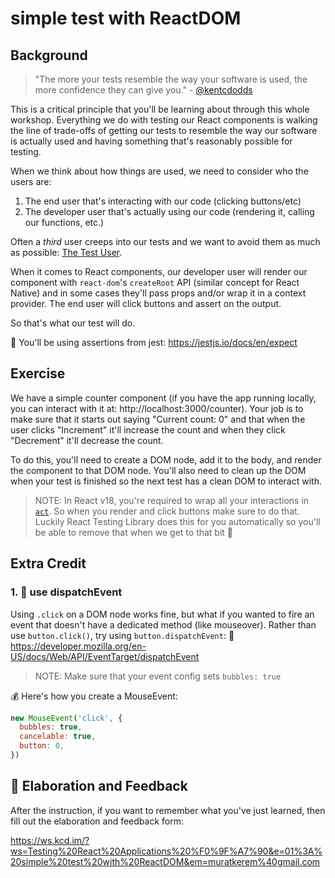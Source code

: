 # simple test with ReactDOM

## Background

> "The more your tests resemble the way your software is used, the more
> confidence they can give you." -
> [@kentcdodds](https://twitter.com/kentcdodds/status/977018512689455106)

This is a critical principle that you'll be learning about through this whole
workshop. Everything we do with testing our React components is walking the line
of trade-offs of getting our tests to resemble the way our software is actually
used and having something that's reasonably possible for testing.

When we think about how things are used, we need to consider who the users are:

1. The end user that's interacting with our code (clicking buttons/etc)
2. The developer user that's actually using our code (rendering it, calling our
   functions, etc.)

Often a _third_ user creeps into our tests and we want to avoid them as much as
possible: [The Test User](https://kentcdodds.com/blog/avoid-the-test-user).

When it comes to React components, our developer user will render our component
with `react-dom`'s `createRoot` API (similar concept for React Native) and in
some cases they'll pass props and/or wrap it in a context provider. The end user
will click buttons and assert on the output.

So that's what our test will do.

📜 You'll be using assertions from jest: https://jestjs.io/docs/en/expect

## Exercise

We have a simple counter component (if you have the app running locally, you can
interact with it at: http://localhost:3000/counter). Your job is to make sure
that it starts out saying "Current count: 0" and that when the user clicks
"Increment" it'll increase the count and when they click "Decrement" it'll
decrease the count.

To do this, you'll need to create a DOM node, add it to the body, and render the
component to that DOM node. You'll also need to clean up the DOM when your test
is finished so the next test has a clean DOM to interact with.

> NOTE: In React v18, you're required to wrap all your interactions in
> [`act`](https://reactjs.org/docs/test-utils.html#act). So when you render and
> click buttons make sure to do that. Luckily React Testing Library does this
> for you automatically so you'll be able to remove that when we get to that bit
> 🥳

## Extra Credit

### 1. 💯 use dispatchEvent

Using `.click` on a DOM node works fine, but what if you wanted to fire an event
that doesn't have a dedicated method (like mouseover). Rather than use
`button.click()`, try using `button.dispatchEvent`: 📜
https://developer.mozilla.org/en-US/docs/Web/API/EventTarget/dispatchEvent

> NOTE: Make sure that your event config sets `bubbles: true`

💰 Here's how you create a MouseEvent:

```javascript
new MouseEvent('click', {
  bubbles: true,
  cancelable: true,
  button: 0,
})
```

## 🦉 Elaboration and Feedback

After the instruction, if you want to remember what you've just learned, then
fill out the elaboration and feedback form:

https://ws.kcd.im/?ws=Testing%20React%20Applications%20%F0%9F%A7%90&e=01%3A%20simple%20test%20with%20ReactDOM&em=muratkerem%40gmail.com
